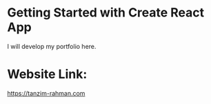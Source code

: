 # Getting Started with Create React App

I will develop my portfolio here.

# Website Link: 

https://tanzim-rahman.com